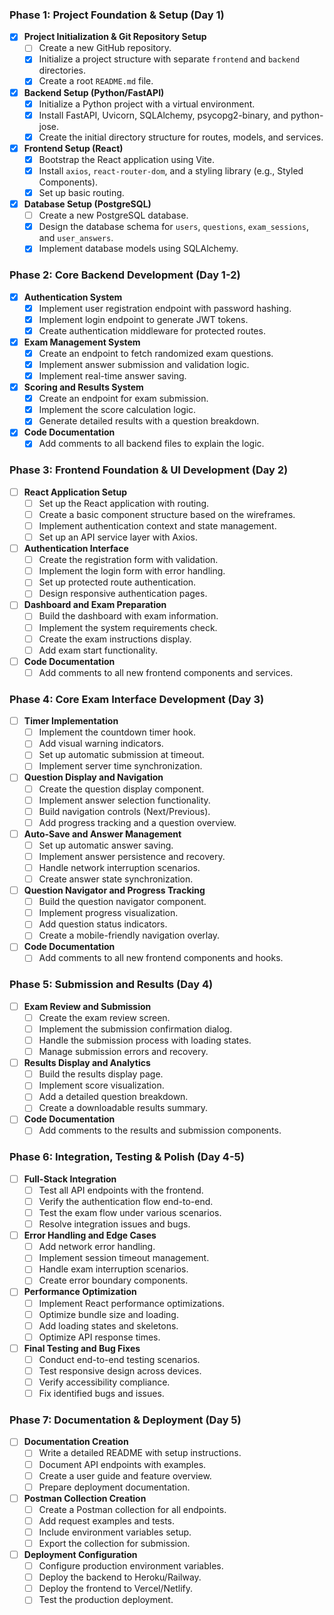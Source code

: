 ### **Phase 1: Project Foundation & Setup (Day 1)**
*   [x] **Project Initialization & Git Repository Setup**
    *   [ ] Create a new GitHub repository.
    *   [x] Initialize a project structure with separate `frontend` and `backend` directories.
    *   [x] Create a root `README.md` file.
*   [x] **Backend Setup (Python/FastAPI)**
    *   [x] Initialize a Python project with a virtual environment.
    *   [x] Install FastAPI, Uvicorn, SQLAlchemy, psycopg2-binary, and python-jose.
    *   [x] Create the initial directory structure for routes, models, and services.
*   [x] **Frontend Setup (React)**
    *   [x] Bootstrap the React application using Vite.
    *   [x] Install `axios`, `react-router-dom`, and a styling library (e.g., Styled Components).
    *   [x] Set up basic routing.
*   [x] **Database Setup (PostgreSQL)**
    *   [ ] Create a new PostgreSQL database.
    *   [x] Design the database schema for `users`, `questions`, `exam_sessions`, and `user_answers`.
    *   [x] Implement database models using SQLAlchemy.

### **Phase 2: Core Backend Development (Day 1-2)**
*   [x] **Authentication System**
    *   [x] Implement user registration endpoint with password hashing.
    *   [x] Implement login endpoint to generate JWT tokens.
    *   [x] Create authentication middleware for protected routes.
*   [x] **Exam Management System**
    *   [x] Create an endpoint to fetch randomized exam questions.
    *   [x] Implement answer submission and validation logic.
    *   [x] Implement real-time answer saving.
*   [x] **Scoring and Results System**
    *   [x] Create an endpoint for exam submission.
    *   [x] Implement the score calculation logic.
    *   [x] Generate detailed results with a question breakdown.
*   [x] **Code Documentation**
    *   [x] Add comments to all backend files to explain the logic.

### **Phase 3: Frontend Foundation & UI Development (Day 2)**
*   [ ] **React Application Setup**
    *   [ ] Set up the React application with routing.
    *   [ ] Create a basic component structure based on the wireframes.
    *   [ ] Implement authentication context and state management.
    *   [ ] Set up an API service layer with Axios.
*   [ ] **Authentication Interface**
    *   [ ] Create the registration form with validation.
    *   [ ] Implement the login form with error handling.
    *   [ ] Set up protected route authentication.
    *   [ ] Design responsive authentication pages.
*   [ ] **Dashboard and Exam Preparation**
    *   [ ] Build the dashboard with exam information.
    *   [ ] Implement the system requirements check.
    *   [ ] Create the exam instructions display.
    *   [ ] Add exam start functionality.
*   [ ] **Code Documentation**
    *   [ ] Add comments to all new frontend components and services.

### **Phase 4: Core Exam Interface Development (Day 3)**
*   [ ] **Timer Implementation**
    *   [ ] Implement the countdown timer hook.
    *   [ ] Add visual warning indicators.
    *   [ ] Set up automatic submission at timeout.
    *   [ ] Implement server time synchronization.
*   [ ] **Question Display and Navigation**
    *   [ ] Create the question display component.
    *   [ ] Implement answer selection functionality.
    *   [ ] Build navigation controls (Next/Previous).
    *   [ ] Add progress tracking and a question overview.
*   [ ] **Auto-Save and Answer Management**
    *   [ ] Set up automatic answer saving.
    *   [ ] Implement answer persistence and recovery.
    *   [ ] Handle network interruption scenarios.
    *   [ ] Create answer state synchronization.
*   [ ] **Question Navigator and Progress Tracking**
    *   [ ] Build the question navigator component.
    *   [ ] Implement progress visualization.
    *   [ ] Add question status indicators.
    *   [ ] Create a mobile-friendly navigation overlay.
*   [ ] **Code Documentation**
    *   [ ] Add comments to all new frontend components and hooks.

### **Phase 5: Submission and Results (Day 4)**
*   [ ] **Exam Review and Submission**
    *   [ ] Create the exam review screen.
    *   [ ] Implement the submission confirmation dialog.
    *   [ ] Handle the submission process with loading states.
    *   [ ] Manage submission errors and recovery.
*   [ ] **Results Display and Analytics**
    *   [ ] Build the results display page.
    *   [ ] Implement score visualization.
    *   [ ] Add a detailed question breakdown.
    *   [ ] Create a downloadable results summary.
*   [ ] **Code Documentation**
    *   [ ] Add comments to the results and submission components.

### **Phase 6: Integration, Testing & Polish (Day 4-5)**
*   [ ] **Full-Stack Integration**
    *   [ ] Test all API endpoints with the frontend.
    *   [ ] Verify the authentication flow end-to-end.
    *   [ ] Test the exam flow under various scenarios.
    *   [ ] Resolve integration issues and bugs.
*   [ ] **Error Handling and Edge Cases**
    *   [ ] Add network error handling.
    *   [ ] Implement session timeout management.
    *   [ ] Handle exam interruption scenarios.
    *   [ ] Create error boundary components.
*   [ ] **Performance Optimization**
    *   [ ] Implement React performance optimizations.
    *   [ ] Optimize bundle size and loading.
    *   [ ] Add loading states and skeletons.
    *   [ ] Optimize API response times.
*   [ ] **Final Testing and Bug Fixes**
    *   [ ] Conduct end-to-end testing scenarios.
    *   [ ] Test responsive design across devices.
    *   [ ] Verify accessibility compliance.
    *   [ ] Fix identified bugs and issues.

### **Phase 7: Documentation & Deployment (Day 5)**
*   [ ] **Documentation Creation**
    *   [ ] Write a detailed README with setup instructions.
    *   [ ] Document API endpoints with examples.
    *   [ ] Create a user guide and feature overview.
    *   [ ] Prepare deployment documentation.
*   [ ] **Postman Collection Creation**
    *   [ ] Create a Postman collection for all endpoints.
    *   [ ] Add request examples and tests.
    *   [ ] Include environment variables setup.
    *   [ ] Export the collection for submission.
*   [ ] **Deployment Configuration**
    *   [ ] Configure production environment variables.
    *   [ ] Deploy the backend to Heroku/Railway.
    *   [ ] Deploy the frontend to Vercel/Netlify.
    *   [ ] Test the production deployment.
